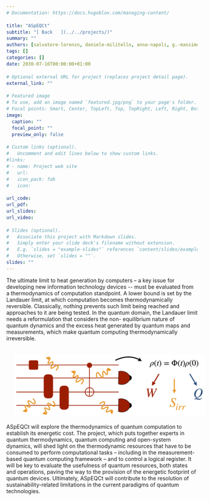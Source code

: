 ```yaml
---
# Documentation: https://docs.hugoblox.com/managing-content/

title: "ASpEQCt"
subtitle: "[ Back   ](../../projects/)"
summary: ""
authors: [salvatore-lorenzo, daniele-militello, anna-napoli, g.-massimo-palma, mauro-paternostro]
tags: []
categories: []
date: 2030-07-16T00:00:00+01:00

# Optional external URL for project (replaces project detail page).
external_link: ""

# Featured image
# To use, add an image named `featured.jpg/png` to your page's folder.
# Focal points: Smart, Center, TopLeft, Top, TopRight, Left, Right, BottomLeft, Bottom, BottomRight.
image:
  caption: ""
  focal_point: ""
  preview_only: false

# Custom links (optional).
#   Uncomment and edit lines below to show custom links.
#links:
# - name: Project web site
#   url: 
#   icon_pack: fab
#   icon: 

url_code: 
url_pdf: 
url_slides: 
url_video: 

# Slides (optional).
#   Associate this project with Markdown slides.
#   Simply enter your slide deck's filename without extension.
#   E.g. `slides = "example-slides"` references `content/slides/example-slides.md`.
#   Otherwise, set `slides = ""`.
slides: ""
---
```

<html lang="en">
        <body>
          <!-- <img src="phase-transitions.png" align="right" hspace="20" vspace="20" width="400" /> -->
          <p>
          The ultimate limit to heat generation by computers – a key issue for developing new information
          technology devices -- must be evaluated from a thermodynamics of computation standpoint. A
          lower bound is set by the Landauer limit, at which computation becomes thermodynamically
          reversible. Classically, nothing prevents such limit being reached and approaches to it are being
          tested. In the quantum domain, the Landauer limit needs a reformulation that considers the non-
          equilibrium nature of quantum dynamics and the excess heat generated by quantum maps and
          measurements, which make quantum computing thermodynamically irreversible.
          </p>
          <img src="aspeqct2.png" align="center" hspace="20" vspace="20" width="600" /> ASpEQCt will
          explore the thermodynamics of quantum computation to establish its energetic cost. The project,
          which puts together experts in quantum thermodynamics, quantum computing and open-system
          dynamics, will shed light on the thermodynamic resources that have to be consumed to perform
          computational tasks – including in the measurement-based quantum computing framework – and
          to control a logical register. It will be key to evaluate the usefulness of quantum resources, both
          states and operations, paving the way to the provision of the energetic footprint of quantum
          devices. Ultimately, ASpEQCt will contribute to the resolution of sustainability-related limitations
          in the current paradigms of quantum technologies.
        </body>
        </html> 